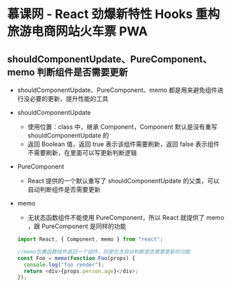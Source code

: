 # 慕课网 - React 劲爆新特性 Hooks 重构旅游电商网站火车票 PWA

## shouldComponentUpdate、PureComponent、memo 判断组件是否需要更新

- shouldComponentUpdate、PureComponent、memo 都是用来避免组件进行没必要的更新，提升性能的工具

- shouldComponentUpdate

  - 使用位置：class 中，继承 Component，Component 默认是没有重写 shouldComponentUpdate 的
  - 返回 Boolean 值，返回 true 表示该组件需要刷新，返回 false 表示组件不需要刷新，在里面可以写更新判断逻辑

- PureComponent

  - React 提供的一个默认重写了 shouldComponentUpdate 的父类，可以自动判断组件是否需要更新

- memo

  - 无状态函数组件不能使用 PureComponent，所以 React 就提供了 memo ，跟 PureComponent 是同样的功能

  ```javascript
  import React, { Component, memo } from "react";

  //memo包裹函数组件返回一个组件，则是包含自动判断是否需要更新的功能
  const Foo = memo(function Foo(props) {
    console.log("foo render");
    return <div>{props.person.age}</div>;
  });
  ```
